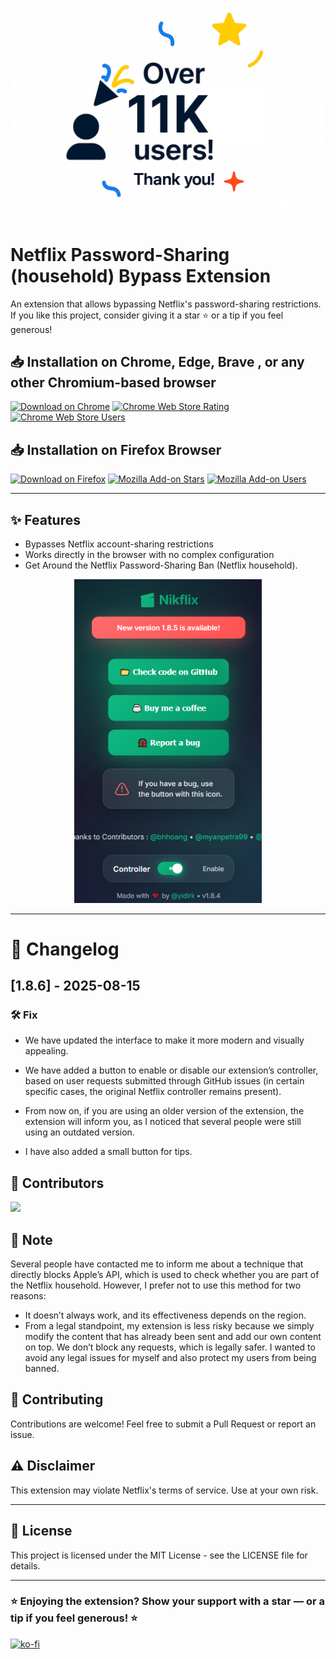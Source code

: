 <p align="center">
  <img src="assets/11k-users.png" alt="11 000 users" width="600"/>
</p>

# Netflix Password-Sharing (household) Bypass Extension

An extension that allows bypassing Netflix's password-sharing restrictions.
If you like this project, consider giving it a star ⭐ or a tip if you feel generous!


## 📥 Installation on Chrome, Edge, Brave , or any other Chromium-based browser

[![Download on Chrome](https://img.shields.io/badge/Download-Chrome-blue?logo=googlechrome)](https://chromewebstore.google.com/detail/nikflix/knjoabokknkpkhbbdclmnjcoeedmgema?hl=en-GB&authuser=0)
[![Chrome Web Store Rating](https://img.shields.io/chrome-web-store/rating/knjoabokknkpkhbbdclmnjcoeedmgema)](https://chromewebstore.google.com/detail/nikflix/knjoabokknkpkhbbdclmnjcoeedmgema?hl=en-GB&authuser=0)
[![Chrome Web Store Users](https://img.shields.io/chrome-web-store/users/knjoabokknkpkhbbdclmnjcoeedmgema)](https://chromewebstore.google.com/detail/nikflix/knjoabokknkpkhbbdclmnjcoeedmgema?hl=en-GB&authuser=0)

## 📥 Installation on Firefox Browser

[![Download on Firefox](https://img.shields.io/badge/Download-Firefox-orange?logo=firefox)](https://addons.mozilla.org/fr/firefox/addon/nikflix/)
[![Mozilla Add-on Stars](https://img.shields.io/amo/stars/nikflix)](https://addons.mozilla.org/fr/firefox/addon/nikflix/)
[![Mozilla Add-on Users](https://img.shields.io/amo/users/nikflix)](https://addons.mozilla.org/fr/firefox/addon/nikflix/)

----

## ✨ Features

- Bypasses Netflix account-sharing restrictions
- Works directly in the browser with no complex configuration
-  Get Around the Netflix Password-Sharing Ban (Netflix household).
<p align="center">
  <img src="assets/demo.png" alt="11 000 users" width="300"/>
</p>

----

# 📝 Changelog
## [1.8.6] - 2025-08-15

### 🛠️ Fix

- We have updated the interface to make it more modern and visually appealing.

- We have added a button to enable or disable our extension’s controller, based on user requests submitted through GitHub issues (in certain specific cases, the original Netflix controller remains present).

- From now on, if you are using an older version of the extension, the extension will inform you, as I noticed that several people were still using an outdated version.
- I have also added a small button for tips.
## 👥 Contributors
<a href="https://github.com/YidirK/Nikflix/graphs/contributors">
  <img src="https://contrib.rocks/image?repo=YidirK/Nikflix" />
</a> 

## 💬 Note
Several people have contacted me to inform me about a technique that directly blocks Apple’s API, which is used to check whether you are part of the Netflix household.
However, I prefer not to use this method for two reasons:
- It doesn’t always work, and its effectiveness depends on the region.
- From a legal standpoint, my extension is less risky because we simply modify the content that has already been sent and add our own content on top. We don’t block any requests, which is legally safer. I wanted to avoid any legal issues for myself and also protect my users from being banned.
##  🤝 Contributing
Contributions are welcome! Feel free to submit a Pull Request or report an issue.

## ⚠️ Disclaimer

This extension may violate Netflix's terms of service. Use at your own risk.

---

## 📄 License
This project is licensed under the MIT License - see the LICENSE file for details.

---
### ⭐ Enjoying the extension? Show your support with a star — or a tip if you feel generous! ⭐
[![ko-fi](https://ko-fi.com/img/githubbutton_sm.svg)](https://ko-fi.com/S6S61G68F3)
